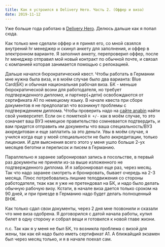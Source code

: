 ```yaml
---
title: Как я устроился в Delivery Hero. Часть 2. (Оффер и виза)
date: 2019-11-12
---
```


Уже больше года работаю в [Delivery Hero](https://deliveryhero.com/). Делюсь дальше как я попал сюда.

Как только мне сделали оффер и я принял его, со мной свзялся внутрений hr менеджер и скинул анкету для заполнения, и оффер в электронном варианте. Я заполнил анкету, перепроверил оффер, после hr менеджер отправил мой новый контракт по обычной почте, и связал с компанией которая занимается помощью с релокацией.

Дальше начался бюрократический квест. Чтобы работать в Германии мне нужна была виза, и в моём случае было два варианта: Blue Card(БК) и обычная национальная рабочая виза. БК - меньше бюрократической возни для работодателя, но требует _подтвержденного диплома_, и партнер(+дети) освобождаются от сертификата A1 по немецкому языку. В начале квеста при сборе документов я не предполагал что возникнут проблемы с подтверждением диплома. Чтобы проверить надо на [сайте anabin](https://anabin.kmk.org/no_cache/filter/institutionen.html) найти свой университет. Если он с пометкой `H +/-` как в моём случае, то это означает ваш ВУЗ немецкое правительство сомневается подтвердить, и вам придется отправить им документы что ваша специальность/ВУЗ аккредитован и еще заплатить за это деньги. Увы в моём случае, я учился когда еще у моей специальности не было аккредитации, только лицензия. И для выяснения всего этого у меня ушло больше 2-ух месяцев беготни и переписок и писем в Германию.

Параллельно я заранее забронировал запись в посольстве, в первый раз документы не приняли из-за выше изложенного не подтвержденного диплома. И я забронировал еще раз, через месяц. Так что надо заранее смотреть и бронировать, бывает очередь на 2-3 месяца. Плюс потребовались лишние телодвижения со стороны работодателя, ткак как я уже не претендовал на БК, и надо было делать обычную рабочую визу. Кстати, в начале виза дается только сроком на 90 дней, и при приезде в Германию надо будет делать полноценный ВНЖ.

Как только сдал свои документы, через 2 дня мне позвонили и сказали что мне виза одобрена. Я договорился с датой начала работы, купил билет в одну сторону и собрал вещи и готовился к новой главе жизни.

п.с. Так как я у меня не был БК, то возникла проблема с визой для жены, так как ей надо было иметь сертификат A1. А ближайщий экзамен был через месяц только, и я в начале поехал сам.
